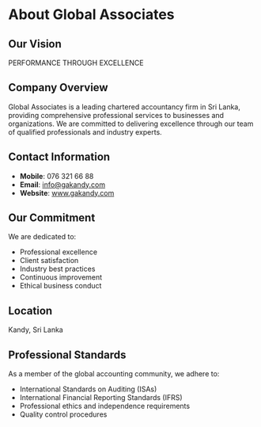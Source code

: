 # About Global Associates

## Our Vision
PERFORMANCE THROUGH EXCELLENCE

## Company Overview
Global Associates is a leading chartered accountancy firm in Sri Lanka, providing comprehensive professional services to businesses and organizations. We are committed to delivering excellence through our team of qualified professionals and industry experts.

## Contact Information
- **Mobile**: 076 321 66 88
- **Email**: info@gakandy.com
- **Website**: www.gakandy.com

## Our Commitment
We are dedicated to:
- Professional excellence
- Client satisfaction
- Industry best practices
- Continuous improvement
- Ethical business conduct

## Location
Kandy, Sri Lanka

## Professional Standards
As a member of the global accounting community, we adhere to:
- International Standards on Auditing (ISAs)
- International Financial Reporting Standards (IFRS)
- Professional ethics and independence requirements
- Quality control procedures
